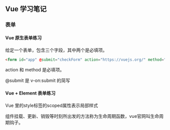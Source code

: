 ## Vue 学习笔记

### 表单

#### Vue 原生表单练习

给定一个表单，包含三个字段，其中两个是必填项。

```html
<form id="app" @submit="checkForm" action="https://vuejs.org/" method="post">
```

action 和 method 是必填项。

@submit 是 v-on:submit 的简写

#### Vue + Element 表单练习



Vue 里的style标签的scoped属性表示局部样式



组件挂载、更新、销毁等时刻所出发的方法称为生命周期函数，vue官网叫生命周期钩子。